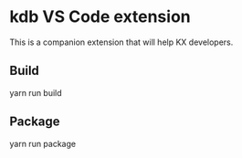 # kdb VS Code extension

This is a companion extension that will help KX developers.

## Build

yarn run build

## Package

yarn run package

